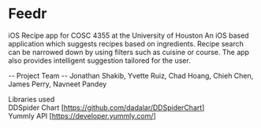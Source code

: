 # Feedr
iOS Recipe app for COSC 4355 at the University of Houston
An iOS based application which suggests recipes based on ingredients. Recipe search can be narrowed down by using filters such as cuisine or course. The app also provides intelligent suggestion tailored for the user.

-- Project Team -- 
Jonathan Shakib, 
Yvette Ruiz,
Chad Hoang,
Chieh Chen,
James Perry, 
Navneet Pandey

Libraries used  <br />
DDSpider Chart [https://github.com/dadalar/DDSpiderChart] <br />
Yummly API [https://developer.yummly.com/]

